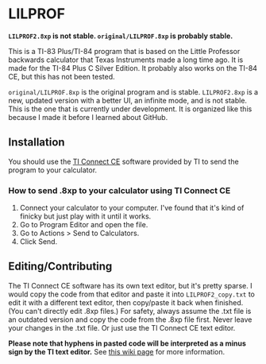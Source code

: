 # LILPROF
**`LILPROF2.8xp` is not stable. `original/LILPROF.8xp` is probably stable.**

This is a TI-83 Plus/TI-84 program that is based on the Little Professor backwards calculator that Texas Instruments made a long time ago. It is made for the TI-84 Plus C Silver Edition. It probably also works on the TI-84 CE, but this has not been tested.

`original/LILPROF.8xp` is the original program and is stable. `LILPROF2.8xp` is a new, updated version with a better UI, an infinite mode, and is not stable. This is the one that is currently under development. It is organized like this because I made it before I learned about GitHub.

## Installation

You should use the [TI Connect CE](https://education.ti.com/en/products/computer-software/ti-connect-sw) software provided by TI to send the program to your calculator.

### How to send .8xp to your calculator using TI Connect CE

1. Connect your calculator to your computer. I've found that it's kind of finicky but just play with it until it works.
2. Go to Program Editor and open the file.
3. Go to Actions > Send to Calculators.
4. Click Send.

## Editing/Contributing

The TI Connect CE software has its own text editor, but it's pretty sparse. I would copy the code from that editor and paste it into `LILPROF2_copy.txt` to edit it with a different text editor, then copy/paste it back when finished. (You can't directly edit .8xp files.) For safety, always assume the .txt file is an outdated version and copy the code from the .8xp file first. Never leave your changes in the .txt file. Or just use the TI Connect CE text editor.

**Please note that hyphens in pasted code will be interpreted as a minus sign by the TI text editor.** See [this wiki page](https://github.com/Schobbish/LILPROF/wiki/Negative-signs) for more information.
